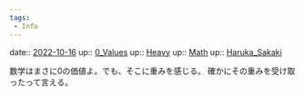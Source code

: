 ```yaml
---
tags:
 - Info
---
```


date:: [2022-10-16](Daily_Note/2022-10-16.md)
up:: [0_Values](../Bar/Novel/Nacaria/0_Values.md)
up:: [Heavy](Heavy)
up:: [Math](../Bar/Novel/Topics/Math.md)
up:: [Haruka_Sakaki](../Bar/Novel/Nacaria/Haruka_Sakaki.md)

数学はまさに0の価値よ。でも、そこに重みを感じる。
確かにその重みを受け取ったって言える。